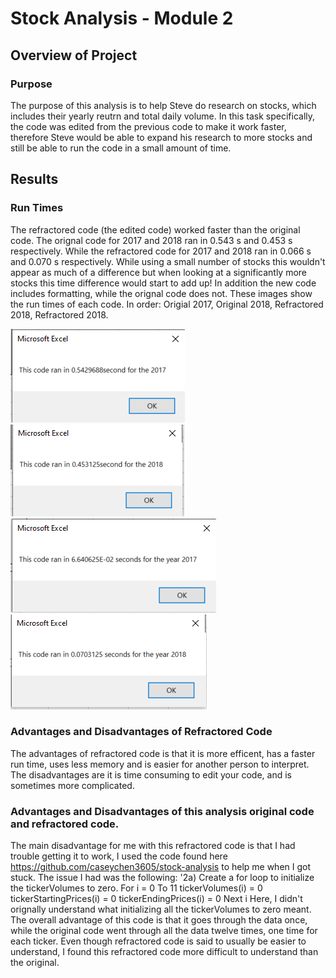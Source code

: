 # Stock Analysis - Module 2

## Overview of Project

### Purpose
The purpose of this analysis is to help Steve do research on stocks, which includes their yearly reutrn and total daily volume. In this task specifically, the code was edited from the previous code to make it work faster, therefore Steve would be able to expand his research to more stocks and still be able to run the code in a small amount of time. 

## Results

### Run Times
The refractored code (the edited code) worked faster than the original code. The orignal code for 2017 and 2018 ran in 0.543 s and 0.453 s respectively. While the refractored code for 2017 and 2018 ran in 0.066 s and 0.070 s respectively. While using a small number of stocks this wouldn't appear as much of a difference but when looking at a significantly more stocks this time difference would start to add up! In addition the new code includes formatting, while the orignal code does not. These images show the run times of each code. In order: Origial 2017, Original 2018, Refractored 2018, Refractored 2018. 

![VBA_Challenge_2017.original](VBA_Challenge_2017_original.PNG) ![VBA_Challenge_2018original](VBA_Challenge_2018_original.PNG) ![VBA_Challenge_2017](VBA_Challenge_2017.PNG) ![VBA_Challenge_2018](VBA_Challenge_2018.PNG) 

### Advantages and Disadvantages of Refractored Code
The advantages of refractored code is that it is more efficent, has a faster run time, uses less memory and is easier for another person to interpret. The disadvantages are it is time consuming to edit your code, and is sometimes more complicated.

### Advantages and Disadvantages of this analysis original code and refractored code.
The main disadvantage for me with this refractored code is that I had trouble getting it to work, I used the code found here https://github.com/caseychen3605/stock-analysis to help me when I got stuck. The issue I had was the following:
'2a) Create a for loop to initialize the tickerVolumes to zero.
For i = 0 To 11
    tickerVolumes(i) = 0
    tickerStartingPrices(i) = 0
    tickerEndingPrices(i) = 0
Next i
Here, I didn't orignally understand what initializing all the tickerVolumes to zero meant. The overall advantage of this code is that it goes through the data once, while the original code went through all the data twelve times, one time for each ticker. Even though refractored code is said to usually be easier to understand, I found this refractored code more difficult to understand than the original.
